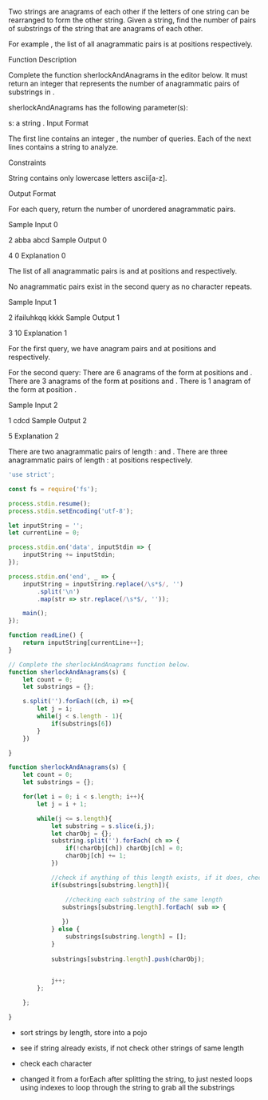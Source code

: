 Two strings are anagrams of each other if the letters of one string can be rearranged to form the other string. Given a string, find the number of pairs of substrings of the string that are anagrams of each other.

For example , the list of all anagrammatic pairs is  at positions  respectively.

Function Description

Complete the function sherlockAndAnagrams in the editor below. It must return an integer that represents the number of anagrammatic pairs of substrings in .

sherlockAndAnagrams has the following parameter(s):

s: a string .
Input Format

The first line contains an integer , the number of queries.
Each of the next  lines contains a string  to analyze.

Constraints



String  contains only lowercase letters  ascii[a-z].

Output Format

For each query, return the number of unordered anagrammatic pairs.

Sample Input 0

2
abba
abcd
Sample Output 0

4
0
Explanation 0

The list of all anagrammatic pairs is  and  at positions  and  respectively.

No anagrammatic pairs exist in the second query as no character repeats.

Sample Input 1

2
ifailuhkqq
kkkk
Sample Output 1

3
10
Explanation 1

For the first query, we have anagram pairs  and  at positions  and  respectively.

For the second query:
There are 6 anagrams of the form  at positions  and .
There are 3 anagrams of the form  at positions  and .
There is 1 anagram of the form  at position .

Sample Input 2

1
cdcd
Sample Output 2

5
Explanation 2

There are two anagrammatic pairs of length :  and .
There are three anagrammatic pairs of length :  at positions  respectively.

```javascript
'use strict';

const fs = require('fs');

process.stdin.resume();
process.stdin.setEncoding('utf-8');

let inputString = '';
let currentLine = 0;

process.stdin.on('data', inputStdin => {
    inputString += inputStdin;
});

process.stdin.on('end', _ => {
    inputString = inputString.replace(/\s*$/, '')
        .split('\n')
        .map(str => str.replace(/\s*$/, ''));

    main();
});

function readLine() {
    return inputString[currentLine++];
}

// Complete the sherlockAndAnagrams function below.
function sherlockAndAnagrams(s) {
    let count = 0;
    let substrings = {};

    s.split('').forEach((ch, i) =>{
        let j = i;
        while(j < s.length - 1){
            if(substrings[6])
        }
    })

}

function sherlockAndAnagrams(s) {
    let count = 0;
    let substrings = {};

    for(let i = 0; i < s.length; i++){
        let j = i + 1;

        while(j <= s.length){
            let substring = s.slice(i,j);
            let charObj = {};
            substring.split('').forEach( ch => {
                if(!charObj[ch]) charObj[ch] = 0;
                charObj[ch] += 1;
            })

            //check if anything of this length exists, if it does, check for anagrams, if non exist, push this one in. 
            if(substrings[substring.length]){

                //checking each substring of the same length
               substrings[substring.length].forEach( sub => {
                   
               }) 
            } else {
                substrings[substring.length] = [];
            }
            
            substrings[substring.length].push(charObj);
            

            j++;
        };

    };

}
```

- sort strings by length, store into a pojo
- see if string already exists, if not check other strings of same length
- check each character 

- changed it from a forEach after splitting the string, to just nested loops using indexes to loop through the string to grab all the substrings
